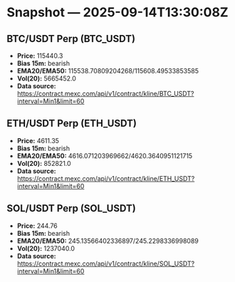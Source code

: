 # Snapshot — 2025-09-14T13:30:08Z

## BTC/USDT Perp (BTC_USDT)
- **Price:** 115440.3
- **Bias 15m:** bearish
- **EMA20/EMA50:** 115538.70809204268/115608.49533853585
- **Vol(20):** 5665452.0
- **Data source:** https://contract.mexc.com/api/v1/contract/kline/BTC_USDT?interval=Min1&limit=60

## ETH/USDT Perp (ETH_USDT)
- **Price:** 4611.35
- **Bias 15m:** bearish
- **EMA20/EMA50:** 4616.071203969662/4620.3640951121715
- **Vol(20):** 852821.0
- **Data source:** https://contract.mexc.com/api/v1/contract/kline/ETH_USDT?interval=Min1&limit=60

## SOL/USDT Perp (SOL_USDT)
- **Price:** 244.76
- **Bias 15m:** bearish
- **EMA20/EMA50:** 245.13566402336897/245.2298336998089
- **Vol(20):** 1237040.0
- **Data source:** https://contract.mexc.com/api/v1/contract/kline/SOL_USDT?interval=Min1&limit=60
